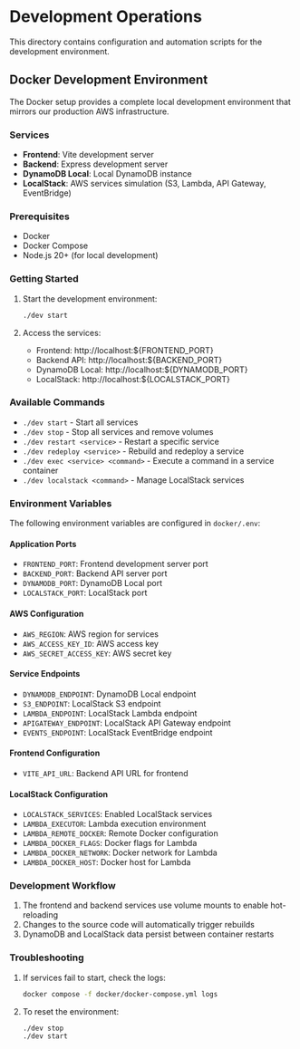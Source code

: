 # Development Operations

This directory contains configuration and automation scripts for the development environment.

## Docker Development Environment

The Docker setup provides a complete local development environment that mirrors our production AWS infrastructure.

### Services

- **Frontend**: Vite development server
- **Backend**: Express development server
- **DynamoDB Local**: Local DynamoDB instance
- **LocalStack**: AWS services simulation (S3, Lambda, API Gateway, EventBridge)

### Prerequisites

- Docker
- Docker Compose
- Node.js 20+ (for local development)

### Getting Started

1. Start the development environment:

   ```bash
   ./dev start
   ```

2. Access the services:
   - Frontend: http://localhost:${FRONTEND_PORT}
   - Backend API: http://localhost:${BACKEND_PORT}
   - DynamoDB Local: http://localhost:${DYNAMODB_PORT}
   - LocalStack: http://localhost:${LOCALSTACK_PORT}

### Available Commands

- `./dev start` - Start all services
- `./dev stop` - Stop all services and remove volumes
- `./dev restart <service>` - Restart a specific service
- `./dev redeploy <service>` - Rebuild and redeploy a service
- `./dev exec <service> <command>` - Execute a command in a service container
- `./dev localstack <command>` - Manage LocalStack services

### Environment Variables

The following environment variables are configured in `docker/.env`:

#### Application Ports

- `FRONTEND_PORT`: Frontend development server port
- `BACKEND_PORT`: Backend API server port
- `DYNAMODB_PORT`: DynamoDB Local port
- `LOCALSTACK_PORT`: LocalStack port

#### AWS Configuration

- `AWS_REGION`: AWS region for services
- `AWS_ACCESS_KEY_ID`: AWS access key
- `AWS_SECRET_ACCESS_KEY`: AWS secret key

#### Service Endpoints

- `DYNAMODB_ENDPOINT`: DynamoDB Local endpoint
- `S3_ENDPOINT`: LocalStack S3 endpoint
- `LAMBDA_ENDPOINT`: LocalStack Lambda endpoint
- `APIGATEWAY_ENDPOINT`: LocalStack API Gateway endpoint
- `EVENTS_ENDPOINT`: LocalStack EventBridge endpoint

#### Frontend Configuration

- `VITE_API_URL`: Backend API URL for frontend

#### LocalStack Configuration

- `LOCALSTACK_SERVICES`: Enabled LocalStack services
- `LAMBDA_EXECUTOR`: Lambda execution environment
- `LAMBDA_REMOTE_DOCKER`: Remote Docker configuration
- `LAMBDA_DOCKER_FLAGS`: Docker flags for Lambda
- `LAMBDA_DOCKER_NETWORK`: Docker network for Lambda
- `LAMBDA_DOCKER_HOST`: Docker host for Lambda

### Development Workflow

1. The frontend and backend services use volume mounts to enable hot-reloading
2. Changes to the source code will automatically trigger rebuilds
3. DynamoDB and LocalStack data persist between container restarts

### Troubleshooting

1. If services fail to start, check the logs:

   ```bash
   docker compose -f docker/docker-compose.yml logs
   ```

2. To reset the environment:
   ```bash
   ./dev stop
   ./dev start
   ```
